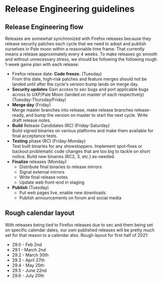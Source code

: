 ﻿# Release Engineering guidelines
## Release Engineering flow
Releases are somewhat synchronized with Firefox releases because they release security patches each cycle that we need to adopt and publish ourselves in Pale moon within a reasonable time frame. That currently means a release approximately every 4 weeks.
To make releases go smooth and without unnecessary stress, we should be following the following rough 1-week game plan with each release:
- Firefox release date: **Code freeze.** (Tuesday)  
  From this date, high-risk patches and feature merges should not be landed until after the cycle's version bump lands on merge day.
- **Security updates** Gain access to sec bugs and port applicable bugs across to UXP/Pale Moon (landed on master of each respectively) (Tuesday-Thursday/Friday)
- **Merge day** (Friday)  
  Merge master branches into release, make release branches release-ready, and bump the version on master to start the next cycle.
  Write draft release notes.
- **Build** Release Candidates (RC) (Friday-Saturday)  
  Build signed binaries on various platforms and make them available for final acceptance tests.
- **Testing** phase (RC) (Friday-Monday)  
  Test built binaries for any showstoppers. Implement spot-fixes or backout problematic code changes that are too big to tackle on short notice. Build new binaries (RC2, 3, etc.) as-needed.
- **Finalize** releases (Monday)
  - Distribute final binaries to release mirrors
  - Signal external mirrors
  - Write final release notes
  - Update web front-end in staging
- **Publish** (Tuesday)  
  - Put web pages live, enable new downloads.
  - Publish announcements on forum and social media

## Rough calendar layout
With releases being tied to Firefox releases due to sec and them being set on specific calendar dates, our own published releases will be pretty much set for that reason to a calendar also.
Rough layout for first half of 2021:

- 29.0 - Feb 2nd
- 29.1 - March 2nd
- 29.2 - March 30th
- 29.3 - April 27th
- 29.4 - May 25th
- 29.5 - June 22nd
- 29.6 - July 20th
